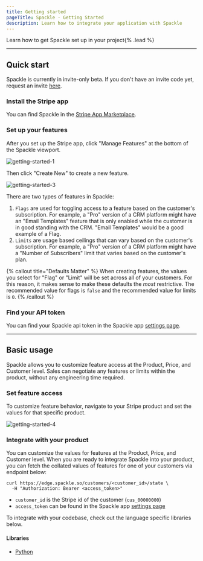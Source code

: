 ```yaml
---
title: Getting started
pageTitle: Spackle - Getting Started
description: Learn how to integrate your application with Spackle
---
```


Learn how to get Spackle set up in your project{% .lead %}

---

## Quick start

Spackle is currently in invite-only beta. If you don't have an invite code yet, request an invite [here](/).

### Install the Stripe app

You can find Spackle in the [Stripe App Marketplace](https://marketplace.stripe.com/).


### Set up your features

After you set up the Stripe app, click "Manage Features" at the bottom of the Spackle viewport.

![getting-started-1](/getting-started-1.png)

Then click "Create New" to create a new feature.

![getting-started-3](/getting-started-3.png)

There are two types of features in Spackle:

1. `Flags` are used for toggling access to a feature based on the customer's subscription. For example, a "Pro" version of a CRM platform might have an "Email Templates" feature that is only enabled while the customer is in good standing with the CRM. "Email Templates" would be a good example of a Flag.
2. `Limits` are usage based ceilings that can vary based on the customer's subscription. For example, a "Pro" version of a CRM platform might have a "Number of Subscribers" limit that varies based on the customer's plan.

{% callout title="Defaults Matter" %}
When creating features, the values you select for "Flag" or "Limit" will be set across all of your customers. For this reason, it makes sense to make these defaults the *most* restrictive. The recommended value for flags is `false` and the recommended value for limits is `0`.
{% /callout %}


### Find your API token

You can find your Spackle api token in the Spackle app [settings page](https://dashboard.stripe.com/settings/apps/so.spackle.stripe).

---

## Basic usage

Spackle allows you to customize feature access at the Product, Price, and Customer level. Sales can negotiate any features or limits within the product, without any engineering time required.

### Set feature access

To customize feature behavior, navigate to your Stripe product and set the values for that specific product.

![getting-started-4](/getting-started-4.png)

### Integrate with your product

You can customize the values for features at the Product, Price, and Customer level. When you are ready to integrate Spackle into your product, you can fetch the collated values of features for one of your customers via endpoint below:

```
curl https://edge.spackle.so/customers/<customer_id>/state \
  -H "Authorization: Bearer <access_token>"
```

* `customer_id` is the Stripe id of the customer (`cus_00000000`)
* `access_token` can be found in the Spackle app [settings page](https://dashboard.stripe.com/settings/apps/so.spackle.stripe)

To integrate with your codebase, check out the language specific libraries below.

#### Libraries

* [Python](/docs/python)